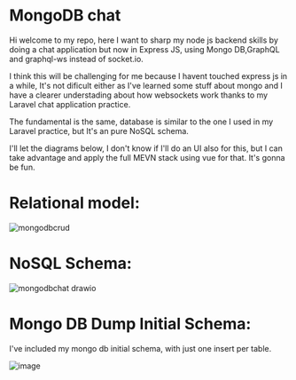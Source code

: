 # MongoDB chat


Hi welcome to my repo, here I want to sharp my node js backend skills by doing a chat application but now in Express JS, using Mongo DB,GraphQL and graphql-ws instead of socket.io.

I think this will be challenging for me because I havent touched express js in a while, It's not dificult either as I've 
learned some stuff about mongo and I have a clearer understading about how websockets work thanks to my Laravel chat application practice.

The fundamental is the same, database is similar to the one I used in my Laravel practice, but It's an pure NoSQL schema.

I'll let the diagrams below, I don't know if I'll do an UI also for this, but I can take advantage and apply the full MEVN stack using vue for that. It's gonna be fun.

# Relational model:
![mongodbcrud](https://user-images.githubusercontent.com/78714792/182954400-73804347-83cb-44e6-adbc-5387ebe8f963.png)

# NoSQL Schema:
![mongodbchat drawio](https://user-images.githubusercontent.com/78714792/182954465-05c22a8d-5f94-4657-9c47-182f89ccad8e.png)

# Mongo DB Dump Initial Schema:

I've included my mongo db initial schema, with just one insert per table.


![image](https://user-images.githubusercontent.com/78714792/182976053-c773fae5-789f-4f51-bfc4-cdc98a75e233.png)

